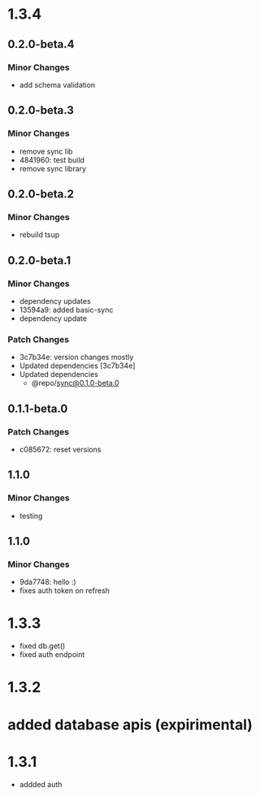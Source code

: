 # 1.3.4

## 0.2.0-beta.4

### Minor Changes

- add schema validation

## 0.2.0-beta.3

### Minor Changes

- remove sync lib
- 4841960: test build
- remove sync library

## 0.2.0-beta.2

### Minor Changes

- rebuild tsup

## 0.2.0-beta.1

### Minor Changes

- dependency updates
- 13594a9: added basic-sync
- dependency update

### Patch Changes

- 3c7b34e: version changes mostly
- Updated dependencies [3c7b34e]
- Updated dependencies
  - @repo/sync@0.1.0-beta.0

## 0.1.1-beta.0

### Patch Changes

- c085672: reset versions

## 1.1.0

### Minor Changes

- testing

## 1.1.0

### Minor Changes

- 9da7748: hello :)
- fixes auth token on refresh

# 1.3.3

- fixed db.get()
- fixed auth endpoint

# 1.3.2

# added database apis (expirimental)

# 1.3.1

- addded auth
